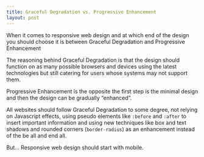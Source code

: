 ```yaml
---
title: Graceful Degradation vs. Progressive Enhancement
layout: post
---
```

When it comes to responsive web design and at which end of the design you should choose it is between Graceful Degradation and Progressive Enhancement

The reasoning behind Graceful Degradation is that the design should function on as many possible browsers and devices using the latest technologies but still catering for users whose systems may not support them.

Progressive Enhancement is the opposite the first step is the minimal design and then the design can be gradually “enhanced”.

All websites should follow Graceful Degradation to some degree, not relying on Javascript effects, using pseudo elements like `:before` and `:after` to insert important information and using new techniques like box and text shadows and rounded corners (`border-radius`) as an enhancement instead of the be all and end all.

But&#8230; Responsive web design should start with mobile.
